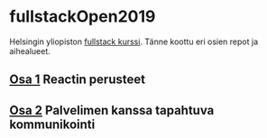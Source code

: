 # fullstackOpen2019

Helsingin yliopiston [fullstack kurssi](https://fullstackopen.com/). Tänne koottu eri osien repot ja aihealueet.

## [Osa 1](https://github.com/Temez1/fullstackOpen2019Part1) Reactin perusteet

## [Osa 2](https://github.com/Temez1/fullstackOpen2019Part2) Palvelimen kanssa tapahtuva kommunikointi
